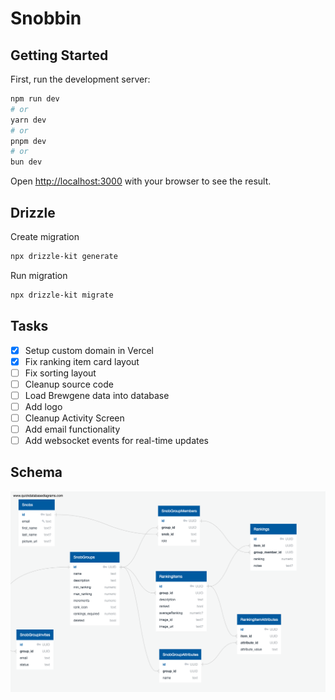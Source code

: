 # Snobbin

## Getting Started

First, run the development server:

```bash
npm run dev
# or
yarn dev
# or
pnpm dev
# or
bun dev
```

Open [http://localhost:3000](http://localhost:3000) with your browser to see the result.

## Drizzle

Create migration

```bash
npx drizzle-kit generate
```

Run migration

```bash
npx drizzle-kit migrate
```

## Tasks

- [x] Setup custom domain in Vercel
- [x] Fix ranking item card layout
- [ ] Fix sorting layout
- [ ] Cleanup source code
- [ ] Load Brewgene data into database
- [ ] Add logo
- [ ] Cleanup Activity Screen
- [ ] Add email functionality
- [ ] Add websocket events for real-time updates

## Schema

![DB Schema](/docs/QuickDBD-export.png)
